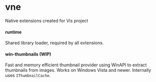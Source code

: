 # vne
Native extensions created for Vis project

#### runtime
Shared library loader, required by all extensions.

#### win-thumbnails (WIP)
Fast and memory efficient thumbnail provider using WinAPI to extract thumbnails from images. Works on Windows Vista and newer. 
Internally uses `IThumbnailCache`. 
